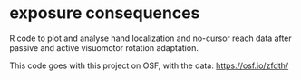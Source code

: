# exposure consequences
R code to plot and analyse hand localization and no-cursor reach data after passive and active visuomotor rotation adaptation.

This code goes with this project on OSF, with the data:
https://osf.io/zfdth/